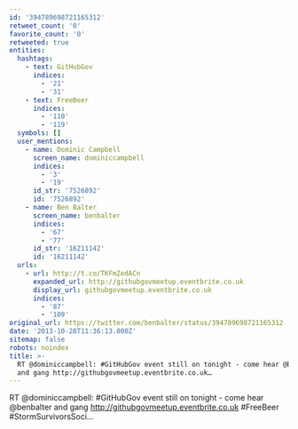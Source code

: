 ```yaml
---
id: '394789698721165312'
retweet_count: '0'
favorite_count: '0'
retweeted: true
entities:
  hashtags:
    - text: GitHubGov
      indices:
        - '21'
        - '31'
    - text: FreeBeer
      indices:
        - '110'
        - '119'
  symbols: []
  user_mentions:
    - name: Dominic Campbell
      screen_name: dominiccampbell
      indices:
        - '3'
        - '19'
      id_str: '7526892'
      id: '7526892'
    - name: Ben Balter
      screen_name: benbalter
      indices:
        - '67'
        - '77'
      id_str: '16211142'
      id: '16211142'
  urls:
    - url: http://t.co/TKFmZedACn
      expanded_url: http://githubgovmeetup.eventbrite.co.uk
      display_url: githubgovmeetup.eventbrite.co.uk
      indices:
        - '87'
        - '109'
original_url: https://twitter.com/benbalter/status/394789698721165312
date: '2013-10-28T11:36:13.000Z'
sitemap: false
robots: noindex
title: >-
  RT @dominiccampbell: #GitHubGov event still on tonight - come hear @benbalter
  and gang http://githubgovmeetup.eventbrite.co.uk…
---
```


RT @dominiccampbell: #GitHubGov event still on tonight - come hear @benbalter and gang http://githubgovmeetup.eventbrite.co.uk #FreeBeer #StormSurvivorsSoci…